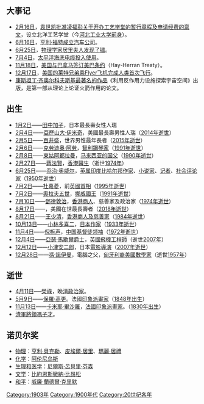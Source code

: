 ## 大事记

  - [2月16日](../Page/2月16日.md "wikilink")，[袁世凯批准凌福彭关于开办工艺学堂的暂行章程及申请经费的禀文](../Page/袁世凯.md "wikilink")，设立北洋工艺学堂（今[河北工业大学前身](../Page/河北工业大学.md "wikilink")）。
  - [6月16日](../Page/6月16日.md "wikilink")，[亨利·福特成立汽车公司](../Page/亨利·福特.md "wikilink")。
  - [6月25日](../Page/6月25日.md "wikilink")，[物理学家](../Page/物理学家.md "wikilink")[居里夫人发现了](https://zh.wikipedia.org/wiki/玛丽亚·居里 "wikilink")[镭](../Page/镭.md "wikilink")。
  - [7月4日](../Page/7月4日.md "wikilink")，[太平洋](https://zh.wikipedia.org/wiki/太平洋 "wikilink")[海底电缆投入使用](https://zh.wikipedia.org/wiki/海底电缆 "wikilink")。
  - [11月18日](../Page/11月18日.md "wikilink")，[美国与](https://zh.wikipedia.org/wiki/美國 "wikilink")[巴拿马签订](../Page/巴拿马.md "wikilink")[美巴条约](https://zh.wikipedia.org/wiki/美巴条约 "wikilink")（Hay-Herran
    Treaty）。
  - [12月17日](../Page/12月17日.md "wikilink")，[美国的](https://zh.wikipedia.org/wiki/美國 "wikilink")[莱特兄弟乘Flyer](../Page/莱特兄弟.md "wikilink")[飞机完成](https://zh.wikipedia.org/wiki/飞机 "wikilink")[人类首次](../Page/人.md "wikilink")[飞行](https://zh.wikipedia.org/wiki/飞行 "wikilink")。
  - [康斯坦丁·齐奥尔科夫斯基最著名的作品](../Page/康斯坦丁·齐奥尔科夫斯基.md "wikilink")《利用反作用力设施探索宇宙空间》出版，是第一部从理论上论证火箭作用的论文。

## 出生

  - [1月2日](../Page/1月2日.md "wikilink")——[田中加子](../Page/田中加子.md "wikilink")，日本最長壽女性人瑞
  - [2月4日](../Page/2月4日.md "wikilink")——[亞歷山大·伊米奇](../Page/亞歷山大·伊米奇.md "wikilink")，美國最長壽男性人瑞（[2014年逝世](../Page/2014年.md "wikilink")）
  - [2月5日](../Page/2月5日.md "wikilink")——[百井盛](../Page/百井盛.md "wikilink")，世界男性最年長者（[2015年逝世](../Page/2015年.md "wikilink")）
  - [2月6日](../Page/2月6日.md "wikilink")——[克劳迪奥·阿劳](../Page/克劳迪奥·阿劳.md "wikilink")，[智利](../Page/智利.md "wikilink")[鋼琴家](https://zh.wikipedia.org/wiki/钢琴家 "wikilink")（[1991年逝世](../Page/1991年.md "wikilink")）
  - [2月8日](../Page/2月8日.md "wikilink")——[東姑阿都拉曼](https://zh.wikipedia.org/wiki/東姑阿都拉曼 "wikilink")，[马来西亚的国父](../Page/马来西亚.md "wikilink")（[1990年逝世](../Page/1990年.md "wikilink")）
  - [2月27日](../Page/2月27日.md "wikilink")——[蔣法賢](../Page/蔣法賢.md "wikilink")，[香港](../Page/香港.md "wikilink")[醫生](https://zh.wikipedia.org/wiki/醫生 "wikilink")（逝世[1974年](../Page/1974年.md "wikilink")）
  - [6月25日](../Page/6月25日.md "wikilink")——[乔治·奥威尔](../Page/乔治·奥威尔.md "wikilink")，[英属印度](../Page/英属印度.md "wikilink")[比哈尔邦](../Page/比哈尔邦.md "wikilink")[作家](https://zh.wikipedia.org/wiki/作家 "wikilink")、[小说家](https://zh.wikipedia.org/wiki/小說家_\(職業\) "wikilink")、[记者](https://zh.wikipedia.org/wiki/记者 "wikilink")、[社会评论家](https://zh.wikipedia.org/wiki/社会评论家 "wikilink")（[1950年逝世](../Page/1950年.md "wikilink")）
  - [7月2日](../Page/7月2日.md "wikilink")——[杜嘉菱](https://zh.wikipedia.org/wiki/亚历克·道格拉斯-休姆 "wikilink")，前[英國首相](../Page/英国首相.md "wikilink")（[1995年逝世](../Page/1995年.md "wikilink")）
  - [7月2日](../Page/7月2日.md "wikilink")——[奧拉夫五世](https://zh.wikipedia.org/wiki/奧拉夫五世 "wikilink")，[挪威國王](../Page/挪威.md "wikilink")（[1991年逝世](../Page/1991年.md "wikilink")）
  - [7月10日](https://zh.wikipedia.org/wiki/7月10日 "wikilink")——[鄧律敦治](../Page/鄧律敦治.md "wikilink")，[香港商人](../Page/香港.md "wikilink")、慈善家及政治家（[1974年逝世](../Page/1974年.md "wikilink")）
  - [8月17日](../Page/8月17日.md "wikilink")——，美國在世最長壽者（[2018年逝世](../Page/2018年.md "wikilink")）
  - [8月21日](../Page/8月21日.md "wikilink")——[王少清](../Page/王少清.md "wikilink")，[香港商人及慈善家](../Page/香港.md "wikilink")（[1984年逝世](../Page/1984年.md "wikilink")）
  - [10月13日](../Page/10月13日.md "wikilink")——[小林多喜二](../Page/小林多喜二.md "wikilink")，[日本](../Page/日本.md "wikilink")[作家](https://zh.wikipedia.org/wiki/作家 "wikilink")（[1933年逝世](../Page/1933年.md "wikilink")）
  - [11月4日](../Page/11月4日.md "wikilink")——[倪柝声](../Page/倪柝声.md "wikilink")，[中国](https://zh.wikipedia.org/wiki/中国 "wikilink")[基督徒领袖](../Page/基督徒.md "wikilink")（[1972年逝世](../Page/1972年.md "wikilink")）
  - [12月4日](../Page/12月4日.md "wikilink")——[亞瑟·馬歇爾爵士](https://zh.wikipedia.org/wiki/亞瑟·馬歇爾 "wikilink")，[英國飛機工程師](https://zh.wikipedia.org/wiki/英国 "wikilink")（逝世[2007年](../Page/2007年.md "wikilink")）
  - [12月12日](../Page/12月12日.md "wikilink")——[小津安二郎](../Page/小津安二郎.md "wikilink")，日本[電影導演](../Page/電影導演.md "wikilink")（[2007年逝世](../Page/2007年.md "wikilink")）
  - [12月28日](../Page/12月28日.md "wikilink")——[馮·諾伊曼](https://zh.wikipedia.org/wiki/馮·諾伊曼 "wikilink")，電腦之父，[匈牙利裔](../Page/匈牙利.md "wikilink")[美國數學家](https://zh.wikipedia.org/wiki/美國 "wikilink")（逝世[1957年](../Page/1957年.md "wikilink")）

## 逝世

  - [4月11日](../Page/4月11日.md "wikilink")──[榮祿](../Page/荣禄.md "wikilink")，晚[清政治家](../Page/清朝.md "wikilink")。
  - [5月9日](../Page/5月9日.md "wikilink")——[保羅·高更](../Page/保羅·高更.md "wikilink")。法國[印象派畫家](../Page/印象派.md "wikilink")（[1848年出生](../Page/1848年.md "wikilink")）
  - [11月13日](../Page/11月13日.md "wikilink")——[卡米耶·畢沙羅](../Page/卡米耶·畢沙羅.md "wikilink")，[法國](https://zh.wikipedia.org/wiki/法国 "wikilink")[印象派](../Page/印象派.md "wikilink")[畫家](https://zh.wikipedia.org/wiki/畫家 "wikilink")。（[1830年出生](https://zh.wikipedia.org/wiki/1830年 "wikilink")）
  - [清軍將領](https://zh.wikipedia.org/wiki/清軍 "wikilink")[馮子才](https://zh.wikipedia.org/wiki/馮子才 "wikilink")。

## 诺贝尔奖

  - [物理](../Page/诺贝尔物理学奖.md "wikilink")：[亨利·貝克勒](https://zh.wikipedia.org/wiki/亨利·貝克勒 "wikilink")、[皮埃爾·居里](https://zh.wikipedia.org/wiki/皮埃爾·居里 "wikilink")、[瑪麗·居禮](https://zh.wikipedia.org/wiki/瑪麗·居禮 "wikilink")
  - [化学](../Page/诺贝尔化学奖.md "wikilink")：[阿伦尼乌斯](https://zh.wikipedia.org/wiki/阿伦尼乌斯 "wikilink")
  - [生理和医学](../Page/诺贝尔生理学或医学奖.md "wikilink")：[尼爾斯·呂貝里·芬森](https://zh.wikipedia.org/wiki/尼爾斯·呂貝里·芬森 "wikilink")
  - [文学](../Page/诺贝尔文学奖.md "wikilink")：[比約恩斯徹納·比昂松](https://zh.wikipedia.org/wiki/比約恩斯徹納·比昂松 "wikilink")
  - [和平](../Page/诺贝尔和平奖.md "wikilink")：[威廉·蘭德爾·克里默](https://zh.wikipedia.org/wiki/威廉·蘭德爾·克里默 "wikilink")

[Category:1903年](https://zh.wikipedia.org/wiki/Category:1903年 "wikilink")
[Category:1900年代](https://zh.wikipedia.org/wiki/Category:1900年代 "wikilink")
[Category:20世纪各年](https://zh.wikipedia.org/wiki/Category:20世纪各年 "wikilink")
